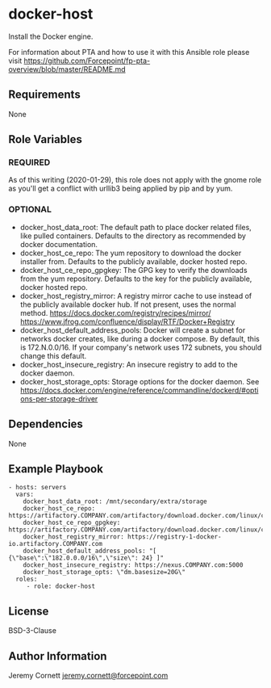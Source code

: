 # docker-host

Install the Docker engine.

For information about PTA and how to use it with this Ansible role please visit https://github.com/Forcepoint/fp-pta-overview/blob/master/README.md

## Requirements

None

## Role Variables

### REQUIRED

As of this writing (2020-01-29), this role does not apply with the gnome role as
you'll get a conflict with urllib3 being applied by pip and by yum.

### OPTIONAL

* docker_host_data_root: The default path to place docker related files, like pulled containers.
  Defaults to the directory as recommended by docker documentation.
* docker_host_ce_repo: The yum repository to download the docker installer from. 
  Defaults to the publicly available, docker hosted repo.
* docker_host_ce_repo_gpgkey: The GPG key to verify the downloads from the yum repository. 
  Defaults to the key for the publicly available, docker hosted repo.
* docker_host_registry_mirror: A registry mirror cache to use instead of the publicly available docker hub.
  If not present, uses the normal method. https://docs.docker.com/registry/recipes/mirror/
  https://www.jfrog.com/confluence/display/RTF/Docker+Registry
* docker_host_default_address_pools: Docker will create a subnet for networks docker creates, like during
  a docker compose. By default, this is 172.N.0.0/16. If your company's network uses 172 subnets, 
  you should change this default.
* docker_host_insecure_registry: An insecure registry to add to the docker daemon.
* docker_host_storage_opts: Storage options for the docker daemon. See https://docs.docker.com/engine/reference/commandline/dockerd/#options-per-storage-driver

## Dependencies

None

## Example Playbook

    - hosts: servers
      vars:
        docker_host_data_root: /mnt/secondary/extra/storage
        docker_host_ce_repo: https://artifactory.COMPANY.com/artifactory/download.docker.com/linux/centos/7/$basearch/stable
        docker_host_ce_repo_gpgkey: https://artifactory.COMPANY.com/artifactory/download.docker.com/linux/centos/gpg
        docker_host_registry_mirror: https://registry-1-docker-io.artifactory.COMPANY.com
        docker_host_default_address_pools: "[ {\"base\":\"182.0.0.0/16\",\"size\": 24} ]"
        docker_host_insecure_registry: https://nexus.COMPANY.com:5000
        docker_host_storage_opts: \"dm.basesize=20G\"
      roles:
         - role: docker-host

## License

BSD-3-Clause

## Author Information

Jeremy Cornett <jeremy.cornett@forcepoint.com>
